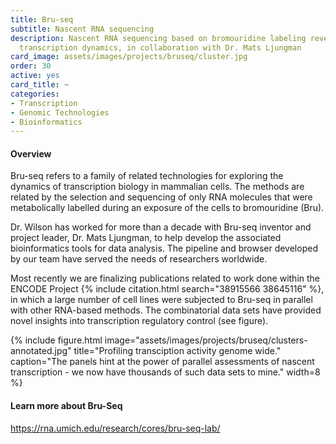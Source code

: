 ```yaml
---
title: Bru-seq
subtitle: Nascent RNA sequencing
description: Nascent RNA sequencing based on bromouridine labeling reveals cellular
  transcription dynamics, in collaboration with Dr. Mats Ljungman
card_image: assets/images/projects/bruseq/cluster.jpg
order: 30
active: yes
card_title: ~
categories:
- Transcription
- Genomic Technologies
- Bioinformatics
---
```


#### Overview

Bru-seq refers to a family of related technologies for exploring the dynamics of transcription biology in mammalian cells. The methods are related by the selection and sequencing of only RNA molecules that were metabolically labelled during an exposure of the cells to bromouridine (Bru). 

Dr. Wilson has worked for more than a decade with Bru-seq inventor and project leader, Dr. Mats Ljungman, to help develop the associated bioinformatics tools for data analysis. The pipeline and browser developed by our team have served the needs of researchers worldwide.

Most recently we are finalizing publications related to work done within the ENCODE Project {% include citation.html search="38915566 38645116" %}, in which
a large number of cell lines were subjected to Bru-seq in parallel with other RNA-based methods. The combinatorial data sets have provided novel insights into transcription regulatory control (see figure).

{% include figure.html
    image="assets/images/projects/bruseq/clusters-annotated.jpg"
    title="Profiling transciption activity genome wide."
    caption="The panels hint at the power of parallel assessments of nascent transcription - we now have thousands of such data sets to mine."
    width=8
%}

#### Learn more about Bru-Seq

<https://rna.umich.edu/research/cores/bru-seq-lab/>


